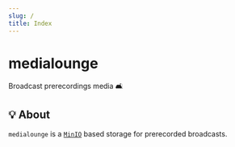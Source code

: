 ```yaml
---
slug: /
title: Index
---
```


# medialounge

Broadcast prerecordings media 🛋️

## 💡 About

`medialounge` is a [`MinIO`](https://min.io) based storage
for prerecorded broadcasts.
